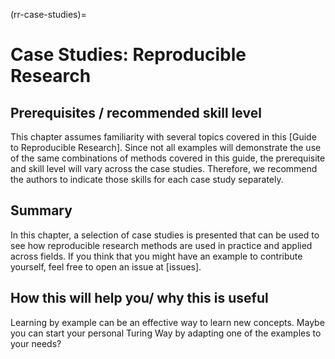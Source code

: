 (rr-case-studies)=
# Case Studies: Reproducible Research

## Prerequisites / recommended skill level

This chapter assumes familiarity with several topics covered in this [Guide to Reproducible Research]. 
Since not all examples will demonstrate the use of the same combinations of methods covered in this guide, the prerequisite and skill level will vary across the case studies.
Therefore, we recommend the authors to indicate those skills for each case study separately.

## Summary

In this chapter, a selection of case studies is presented that can be used to 
see how reproducible research methods are used in practice and applied across fields. 
If you think that you might have an example to contribute yourself, feel free
to open an issue at [issues].

## How this will help you/ why this is useful

Learning by example can be an effective way to learn new concepts. 
Maybe you can start your personal Turing Way by adapting one of the examples 
to your needs?
